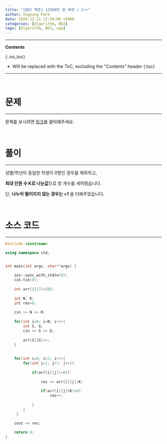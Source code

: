 ```yaml
---
title: "[BOJ 백준] 13300번 방 배정 / C++"
author: Ingyung Park
date: 2020-12-11 22:50:00 +0900
categories: [Algorithm, BOJ]
tags: [Algorithm, BOJ, cpp]
---
```


---
**Contents**

{:.no_toc}

* Will be replaced with the ToC, excluding the "Contents" header
{:toc}
---

<br/>

# **문제**

---



문제를 보시려면 [링크](https://www.acmicpc.net/problem/13300)를 클릭해주세요. 

<br/>

# **풀이**

---

성별/학년이 동일한 학생이 0명인 경우를 제외하고,

**최대 인원 수 K로 나눈값**으로 방 개수를 세어줬습니다.

단, **나누어 떨어지지 않는 경우는 +1** 을 더해주었습니다.

 

<br/>

# **소스 코드**

---



```c++
#include <iostream>

using namespace std;


int main(int argc, char**argv) {
	
	ios::sync_with_stdio(0);
	cin.tie(0);
	
	int arr[2][7]={0};
	
	int N, K;
	int res=0;
	
	cin >> N >> K;
	
	for(int i=0; i<N; i++){
		int S, G;
		cin >> S >> G;
		
		arr[S][G]++;
	}
	
	 
	for(int i=0; i<2; i++){
		for(int j=1; j<7; j++){
			
			if(arr[i][j]!=0){
				
				res += arr[i][j]/K;
				
				if(arr[i][j]%K!=0)
					res++;
								
			}
		}
     }
   
	cout << res;	

	return 0;
}
```

<br/>

<br/>